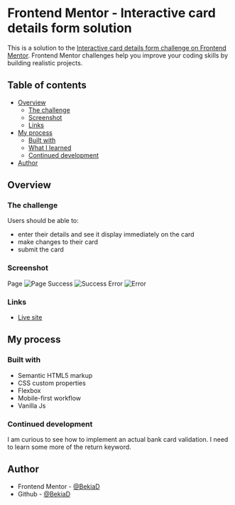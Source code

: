 # Frontend Mentor - Interactive card details form solution

This is a solution to the [Interactive card details form challenge on Frontend Mentor](https://www.frontendmentor.io/challenges/interactive-card-details-form-XpS8cKZDWw). Frontend Mentor challenges help you improve your coding skills by building realistic projects. 

## Table of contents

- [Overview](#overview)
  - [The challenge](#the-challenge)
  - [Screenshot](#screenshot)
  - [Links](#links)
- [My process](#my-process)
  - [Built with](#built-with)
  - [What I learned](#what-i-learned)
  - [Continued development](#continued-development)
- [Author](#author)


## Overview

### The challenge

Users should be able to:
- enter their details and see it display immediately on the card
- make changes to their card
- submit the card


### Screenshot
Page
![Page](https://i.imgur.com/wOVFOC7.png)
Success
![Success](https://i.imgur.com/WhtinQl.png)
Error
![Error](https://i.imgur.com/f0HLP3V.png)

### Links
- [Live site](https://guileless-sprinkles-3ff2ef.netlify.app/)

## My process


### Built with

- Semantic HTML5 markup
- CSS custom properties
- Flexbox
- Mobile-first workflow
- Vanilla Js


### Continued development
I am curious to see how to implement an actual bank card validation.
I need to learn some more of the return keyword.

## Author
- Frontend Mentor - [@BekiaD](https://www.frontendmentor.io/profile/BekiaD)
- Github - [@BekiaD](https://github.com/BekiaD)
